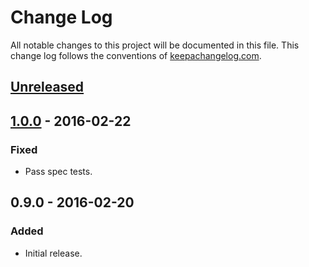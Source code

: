 # Change Log
All notable changes to this project will be documented in this file. This change log follows the conventions of [keepachangelog.com](http://keepachangelog.com/).

## [Unreleased][unreleased]

## [1.0.0] - 2016-02-22
### Fixed
- Pass spec tests.

## 0.9.0 - 2016-02-20
### Added
- Initial release.

[unreleased]: https://github.com/serioga/clojure-sunsite-cats/compare/1.0.0...HEAD
[1.0.0]: https://github.com/serioga/clojure-sunsite-cats/compare/dc7a4aa...1.0.0
